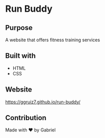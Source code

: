 # Run Buddy

## Purpose
A website that offers fitness training services

## Built with
* HTML
* CSS

## Website
https://ggruiz7.github.io/run-buddy/

## Contribution
Made with ❤️ by Gabriel
